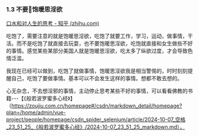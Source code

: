 
### 1.3 不要🙅饱暖思淫欲
[口水和对人生的思考 - 知乎 (zhihu.com)](https://zhuanlan.zhihu.com/p/652905285)

吃饱了，需要注意的就是饱暖思淫欲，吃饱了就要工作，学习，运动，做事情，干活。而不是吃饱了就直接去玩耍，也不要饱暖思淫欲，吃饱就直接和女生做些不好的事情。感觉某些某部分美国人就是饱暖思淫欲，吃太多了纵欲过度，才会导致色情泛滥。

我现在已经可以做到，吃饱了就做事情，饱暖思淫欲我是相当警惕的，时时刻刻提醒自己，吃饱了要做事情。基本可以不会发生这样的事情。想都不敢去想的。

心无杂念，不去想淫邪的事情，主动停止思考某些不好的事情，可以看看佛教的书籍---【《般若波罗蜜多心经》】（https://zoujiu.com.cn/homepage#/csdn/markdown_detail/homepage?plan=/home/admin/vue-project/people/homepage/csdn_spider_selenium/article/2024-10-07_空格_23_51_25_《般若波罗蜜多心经》/2024-10-07_23_51_25_markdown.md），
